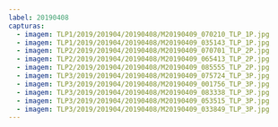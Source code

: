 ```yaml
---
label: 20190408
capturas:
  - imagem: TLP1/2019/201904/20190408/M20190409_070210_TLP_1P.jpg
  - imagem: TLP1/2019/201904/20190408/M20190409_035143_TLP_1P.jpg
  - imagem: TLP2/2019/201904/20190408/M20190409_070701_TLP_2P.jpg
  - imagem: TLP2/2019/201904/20190408/M20190409_065413_TLP_2P.jpg
  - imagem: TLP2/2019/201904/20190408/M20190409_085555_TLP_2P.jpg
  - imagem: TLP3/2019/201904/20190408/M20190409_075724_TLP_3P.jpg
  - imagem: TLP3/2019/201904/20190408/M20190409_001756_TLP_3P.jpg
  - imagem: TLP3/2019/201904/20190408/M20190409_083338_TLP_3P.jpg
  - imagem: TLP3/2019/201904/20190408/M20190409_053515_TLP_3P.jpg
  - imagem: TLP3/2019/201904/20190408/M20190409_033849_TLP_3P.jpg
---
```

